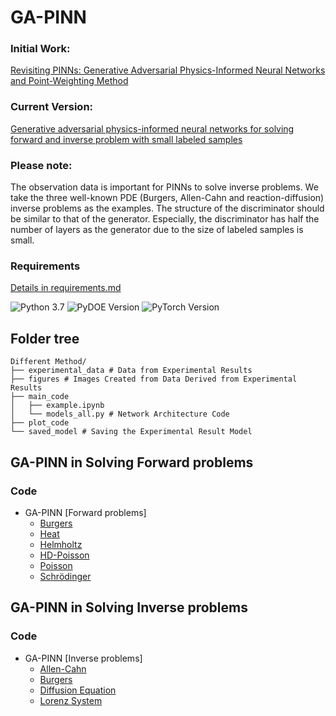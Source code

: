 # GA-PINN


### Initial Work:
[Revisiting PINNs: Generative Adversarial Physics-Informed Neural Networks and Point-Weighting Method](https://arxiv.org/abs/2205.08754)

### Current Version:
[Generative adversarial physics-informed neural networks for solving forward and inverse problem with small labeled samples](https://www.sciencedirect.com/science/article/abs/pii/S089812212500032X)


### Please note:
The observation data is important for PINNs to solve inverse problems. We take the three well-known PDE (Burgers, Allen-Cahn and reaction-diffusion) inverse problems as the examples. The structure of the discriminator should be similar to that of the generator. Especially, the discriminator has half the number of layers as the generator due to the size of labeled samples is small.


### Requirements
[Details in requirements.md](requirements.md)  

![Python 3.7](https://img.shields.io/badge/python-3.7-blue.svg)
![PyDOE Version](https://img.shields.io/badge/PyDOE-0.3.8-blue.svg)
![PyTorch Version](https://img.shields.io/badge/pytorch-1.10.0-brightgreen.svg)


## Folder tree
```plaintext
Different Method/
├── experimental_data # Data from Experimental Results
├── figures # Images Created from Data Derived from Experimental Results
├── main_code
│   ├── example.ipynb
│   └── models_all.py # Network Architecture Code
├── plot_code 
└── saved_model # Saving the Experimental Result Model
```

## GA-PINN in Solving Forward problems
### Code
- GA-PINN [Forward problems]
    - [Burgers](/GA-PINNs(Forward_Problem)/Burgers)
    - [Heat](/GA-PINNs(Forward_Problem)/Heat)
    - [Helmholtz](/GA-PINNs(Forward_Problem)/Helmholtz)
    - [HD-Poisson](/GA-PINNs(Forward_Problem)/Poisson-HD)
    - [Poisson](/GA-PINNs(Forward_Problem)/Poisson)
    - [Schrödinger](/GA-PINNs(Forward_Problem)/Schrodinger)

## GA-PINN in Solving Inverse problems
### Code
- GA-PINN [Inverse problems]
    - [Allen-Cahn](/GA-PINNs(Inverse_Problem)/Allen-Cahn)
    - [Burgers](/GA-PINNs(Inverse_Problem)/Burgers)
    - [Diffusion Equation](/GA-PINNs(Inverse_Problem)/Diffusion)
    - [Lorenz System](/GA-PINNs(Inverse_Problem)/Lorenz_System)

